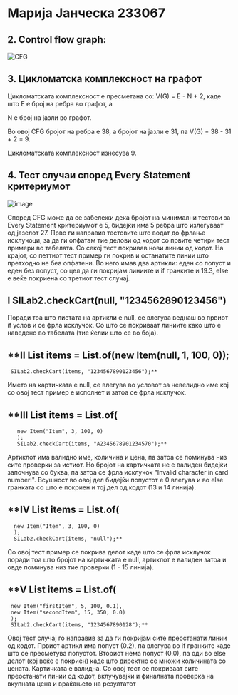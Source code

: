 # **Марија Јанческа 233067**

## 2. Control flow graph:

![CFG](https://github.com/user-attachments/assets/b212f4ce-5773-411f-b7b3-c748693c22db)


## 3. Цикломатска комплексност на графот
   
   Цикломатската комплексност е пресметана со: V(G) = E - N + 2, каде што Е е број на ребра во графот, а
   
   N е број на јазли во графот.
   
   Во овој CFG бројот на ребра е 38, а бројот на јазли е 31, па  V(G) = 38 - 31 + 2 = 9.
   
   Цикломатската комплексност изнесува 9.

## 4. Тест случаи според Every Statement критериумот
      
![image](https://github.com/user-attachments/assets/613e0250-1533-48c1-9bbd-d4271ab5f3c1)

Според CFG може да се забележи дека бројот на минимални тестови за Every Statement критериумот е 5, бидејќи има 5 ребра што излегуваат од јазелот 27.
Прво ги направив тестовите што водат до фрлање исклучоци, за да ги опфатам тие делови од кодот со првите четири тест примери во табелата. Со секој тест покривав нови линии од кодот. На крајот, со петтиот тест пример ги покрив и останатите линии што претходно не беа опфатени. Во него имав два артикли: еден со попуст и еден без попуст, со цел да ги покријам линиите и if гранките и 19.3, else е веќе покриена со третиот тест случај.

## **I SILab2.checkCart(null, "1234562890123456")**

   Поради тоа што листата на артикли е null, се влегува веднаш во првиот if услов и се фрла 
   исклучок. Со што се покриваат линиите како што е наведено во табелата (тие ќелии што се во 
   боја).

   
## **II List<Item> items = List.of(new Item(null, 1, 100, 0));
     SILab2.checkCart(items, "1234567890123456");** 
     
   Името на картичката е null, се влегува во условот за невелидно 
   име кој со овој тест пример е исполнет и затоа се фрла исклучок. 
    

     
## **III List<Item> items = List.of(
       new Item("Item", 3, 100, 0)
       );
       SILab2.checkCart(items, "A2345678901234570");** 
       
 Артиклот има валидно име, количина и цена, па затоа се поминува низ сите проверки за истиот.
   Но бројот на картичката не е валиден бидејќи започнува со буква, па затоа се фрла исклучок "Invalid character in card number!". 
    Всушност во овој дел бидејќи попустот е 0 влегува и во else гранката со што е покриен и тој дел од кодот (13 и 14 линија).

      
 ## **IV List<Item> items = List.of(
      new Item("Item", 3, 100, 0)
      );
      SILab2.checkCart(items, "null");**
      
   Со овој тест пример се покрива делот каде што се фрла исклучок поради
   тоа што бројот на картичката е null, артиклот е валиден затоа и овде
   поминува низ тие проверки (1 - 15 линија).

     
 ## **V List<Item> items = List.of(
     new Item("firstItem", 5, 100, 0.1),   
     new Item("secondItem", 15, 350, 0.0) 
     );
     SILab2.checkCart(items, "1234567890128");**
     
 Овој тест случај го направив за да ги покријам сите преостанати линии од кодот. Првиот артикл има попуст (0.2), па влегува во if гранките каде што се пресметува попустот. Вториот нема попуст (0.0), па оди во else делот (кој веќе е покриен) каде што директно се множи количината со цената. Картичката е валидна. Со овој тест се покриваат сите преостанати линии од кодот, вклучувајќи и финалната проверка на вкупната цена и враќањето на резултатот

